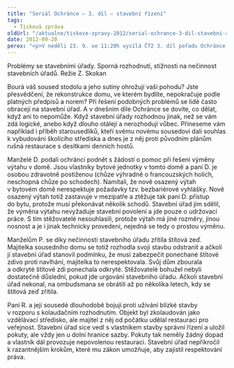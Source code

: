 ```yaml
---
title: "Seriál Ochránce – 3. díl – stavební řízení"
tags:
  - Tisková zpráva
oldUrl: "/aktualne/tiskove-zpravy-2012/serial-ochrance-3-dil-stavebni-rizeni"
date: 2012-09-20
perex: "<p>V neděli 23. 9. ve 11:20h vysílá ČT2 3. díl pořadu Ochránce o problémech, do kterých se lidé dostávají ve vztahu k úřadům, tentokrát o činnosti stavebních úřadů. Reprízu dílu uvidíte na ČT2 v úterý 25. 9. v 9:00h.</p>"
---
```


<!-- imported from the old website -->

<p>Problémy se stavebními úřady. Sporná rozhodnutí, stížnosti na nečinnost stavebních úřadů. Režie Z. Skokan</p><p>Bourá váš soused stodolu a jeho sutiny ohrožují vaši pohodu? Jste přesvědčení, že rekonstrukce domu, ve kterém bydlíte, nepokračuje podle platných předpisů a norem? Při řešení podobných problémů se lidé často obracejí na stavební úřad. A v dnešním díle Ochránce se dovíte, co dělat, když ani to nepomůže. Když stavební úřady rozhodnou jinak, než se vám zdá logické, anebo když dlouho otálejí a nerozhodují vůbec. Přineseme vám například i příběh starousedlíků, kteří svému novému sousedovi dali souhlas k vybudování školícího střediska a dnes je z něj proti původním plánům rušná restaurace s desítkami denních hostů.</p><p>Manželé D. podali ochránci podnět s žádostí o pomoc při řešení výměny výtahu v domě. Jsou vlastníky bytové jednotky v tomto domě a paní D. je osobou zdravotně postiženou (chůze výhradně o francouzských holích, neschopná chůze po schodech). Namítali, že nově osazený výtah v bytovém domě nerespektuje požadavky tzv. bezbariérové vyhlášky. Nově osazený výtah totiž zastavuje v mezipatře a ztěžuje tak paní D. přístup do bytu, protože musí překonávat několik schodů. Stavební úřad jim sdělil, že výměna výtahu nevyžaduje stavební povolení a jde pouze o udržovací práce. S tím stěžovatelé nesouhlasili, protože výtah má jiné rozměry, jinou nosnost a je i jinak technicky provedení, nejedná se tedy o prostou výměnu.</p><p>Manželům P. se díky nečinnosti stavebního úřadu zřítila štítová zeď. Majitelka sousedního domu se totiž rozhodla svoji stavbu odstranit a ačkoli jí stavební úřad stanovil podmínku, že musí zabezpečit ponechané štítové zdivo proti navlhání, majitelka to nerespektovala. Svůj dům zbourala a odkryté štítové zdi ponechala odkryté. Stěžovatelé bohužel nebyli dostatečně důslední, pokud jde urgování stavebního úřadu. Ačkoli stavební úřad nekonal, na ombudsmana se obrátili až po několika letech, kdy se štítová zeď zřítila.</p><p>Paní R. a její sousedé dlouhodobě bojují proti užívání blízké stavby v rozporu s kolaudačním rozhodnutím. Objekt byl zkolaudován jako vzdělávací středisko, ale majitel z něj od počátku udělal restauraci pro veřejnost. Stavební úřad sice vedl s vlastníkem stavby správní řízení a uložil pokuty, ale vždy jen u dolní hranice sazby. Pokuty tak neměly žádný dopad a vlastník dál provozuje nepovolenou restauraci. Stavební úřad nepřikročil k razantnějším krokům, které mu zákon umožňuje, aby zajistil respektování práva.</p>
